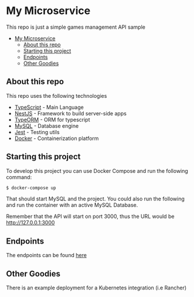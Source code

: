# My Microservice

This repo is just a simple games management API sample

- [My Microservice](#my-microservice)
  - [About this repo](#about-this-repo)
  - [Starting this project](#starting-this-project)
  - [Endpoints](#endpoints)
  - [Other Goodies](#other-goodies)

## About this repo

This repo uses the following technologies

-   [TypeScript](https://github.com/Microsoft/TypeScript) - Main Language
-   [NestJS](https://nestjs.com/) - Framework to build server-side apps
-   [TypeORM](https://typeorm.io/#/) - ORM for typescript
-   [MySQL](https://www.mysql.com/) - Database engine
-   [Jest](jestjs.io) - Testing utils
-   [Docker](https://www.docker.com) - Containerization platform

## Starting this project

To develop this project you can use Docker Compose and run the following command:

```bash
$ docker-compose up
```

That should start MySQL and the project. You could also run the following and run the container with an active MySQL Database.

Remember that the API will start on port 3000, thus the URL would be http://127.0.0.1:3000

## Endpoints

The endpoints can be found [here](https://cars48.docs.apiary.io/#)

## Other Goodies

There is an example deployment for a Kubernetes integration (i.e Rancher)